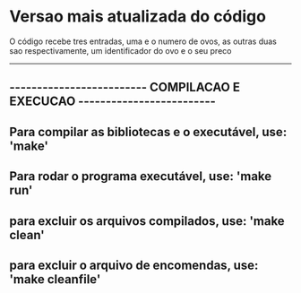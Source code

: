 # Versao mais atualizada do código

O código recebe tres entradas, uma e o numero de ovos, as outras duas 
sao respectivamente, um identificador do ovo e o seu preco

-------------------------------------------------------------------------
------------------------- COMPILACAO E EXECUCAO -------------------------
-------------------------------------------------------------------------
Para compilar as bibliotecas e o executável, use: 'make'
-------------------------------------------------------------------------
Para rodar o programa executável, use: 'make run'
-------------------------------------------------------------------------
para excluir os arquivos compilados, use: 'make clean'
-------------------------------------------------------------------------
para excluir o arquivo de encomendas, use: 'make cleanfile'
-------------------------------------------------------------------------
